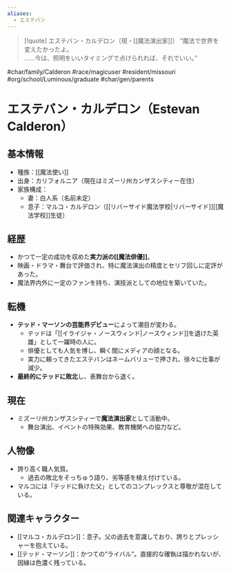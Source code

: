 ```yaml
---
aliases:
  - エステバン
---
```

>[!quote] エステバン・カルデロン（現・[[魔法演出家]]）
 “魔法で世界を変えたかったよ。  
> ……今は、照明をいいタイミングで点けられれば、それでいい。”  


#char/family/Calderon  #race/magicuser #resident/missouri #org/school/Luminous/graduate #char/gen/parents 
# エステバン・カルデロン（Estevan Calderon）

## 基本情報
- 種族：[[魔法使い]]
- 出身：カリフォルニア（現在はミズーリ州カンザスシティー在住）
- 家族構成：
	- 妻：白人系（名前未定）
	- 息子：マルコ・カルデロン（[[リバーサイド魔法学校|リバーサイド]][[魔法学校]]生徒）

## 経歴
- かつて一定の成功を収めた**実力派の[[魔法俳優]]**。
- 映画・ドラマ・舞台で評価され、特に魔法演出の精度とセリフ回しに定評があった。
- 魔法界内外に一定のファンを持ち、演技派としての地位を築いていた。

## 転機
- **テッド・マーソンの芸能界デビュー**によって潮目が変わる。
    - テッドは「[[イライジャ・ノースウィンド|ノースウィンド]]を退けた英雄」として一躍時の人に。
    - 俳優としても人気を博し、瞬く間にメディアの顔となる。
    - 実力に頼ってきたエステバンはネームバリューで押され、徐々に仕事が減少。
- **最終的にテッドに敗北**し、表舞台から退く。

## 現在
- ミズーリ州カンザスシティーで**魔法演出家**として活動中。
    - 舞台演出、イベントの特殊効果、教育機関への協力など。

## 人物像
- 誇り高く職人気質。
	- 過去の敗北をそっちゅう語り、劣等感を植え付けている。
- マルコには「テッドに負けた父」としてのコンプレックスと尊敬が混在している。

## 関連キャラクター
- [[マルコ・カルデロン]]：息子。父の過去を意識しており、誇りとプレッシャーを抱えている。
- [[テッド・マーソン]]：かつての“ライバル”。直接的な確執は描かれないが、因縁は色濃く残っている。
